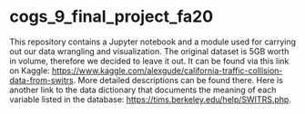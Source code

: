 # cogs_9_final_project_fa20
This repository contains a Jupyter notebook and a module used for carrying out our data wrangling and visualization. The original dataset is 5GB worth in volume, therefore we decided to leave it out. It can be found via this link on Kaggle: https://www.kaggle.com/alexgude/california-traffic-collision-data-from-switrs. More detailed descriptions can be found there. Here is another link to the data dictionary that documents the meaning of each variable listed in the database: https://tims.berkeley.edu/help/SWITRS.php.
